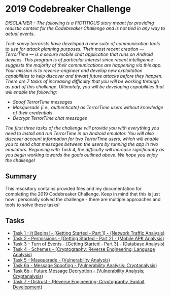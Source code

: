 # 2019 Codebreaker Challenge

*DISCLAIMER - The following is a FICTITIOUS story meant for providing realistic context for the Codebreaker Challenge and is not tied in any way to actual events.*

*Tech savvy terrorists have developed a new suite of communication tools to use for attack planning purposes. Their most recent creation — TerrorTime — is a secure mobile chat application that runs on Android devices. This program is of particular interest since recent intelligence suggests the majority of their communications are happening via this app. Your mission is to reverse-engineer and develop new exploitation capabilities to help discover and thwart future attacks before they happen. There are 7 tasks of increasing difficulty that you will be working through as part of this challenge. Ultimately, you will be developing capabilities that will enable the following:*

* *Spoof TerrorTime messages*
* *Masquerade (i.e., authenticate) as TerrorTime users without knowledge of their credentials*
* *Decrypt TerrorTime chat messages*

*The first three tasks of the challenge will provide you with everything you need to install and run TerrorTime in an Android emulator. You will also discover account information for two TerrorTime users, which will enable you to send chat messages between the users by running the app in two emulators. Beginning with Task 4, the difficulty will increase significantly as you begin working towards the goals outlined above. We hope you enjoy the challenge!*

## Summary

This resository contains provided files and my documentation for completing the 2019 Codebreaker Challenge. Keep in mind that this is just how I personally solved the challenge - there are multiple approaches and tools to solve these tasks!

## Tasks

* [Task 1 - It Begins! - [Getting Started - Part 1] - (Network Traffic Analysis)](Task%201/README.md)
* [Task 2 - Permissions - [Getting Started - Part 2] - (Mobile APK Analysis)](Task%202/README.md)
* [Task 3 - Turn of Events - [Getting Started - Part 3] - (Database Analysis)](Task%203/README.md)
* [Task 4 - Schemes - (Cryptography; Reverse Engineering; Language Analysis)](Task%204/README.md)
* [Task 5 - Masquerade - (Vulnerability Analysis)](Task%205/README.md)
* [Task 6a - Message Spoofing - (Vulnerability Analysis; Cryptanalysis)](Task%206/README.md)
* [Task 6b - Future Message Decryption - (Vulnerability Analysis; Cryptanalysis)](Task%206/README.md)
* [Task 7 - Distrust - (Reverse Engineering; Cryptography, Exploit Development)](Task%207/README.md)
